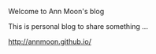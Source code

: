 Welcome to Ann Moon's blog

This is personal blog to share something ...

http://annmoon.github.io/
